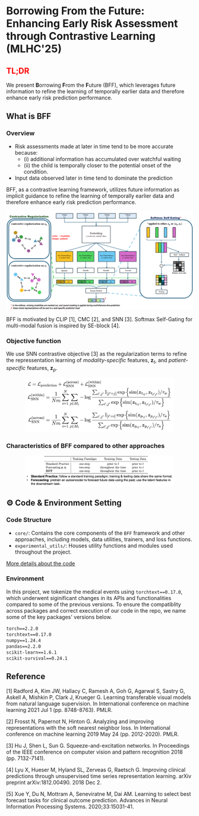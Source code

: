 # Borrowing From the Future: Enhancing Early Risk Assessment through Contrastive Learning (MLHC'25)

## <span style="color: red;">TL;DR</span>
We present **B**orrowing **F**rom the **F**uture (BFF), which leverages future information to refine the learning of temporally earlier data and therefore enhance early risk prediction performance.
## What is BFF
### Overview
- Risk assessments made at later in time tend to be more accurate because: 
	- (i) additional information has accumulated over watchful waiting
	- (ii) the child is temporally closer to the potential onset of the condition. 
- Input data observed later in time tend to dominate the prediction

BFF, as a contrastive learning framework, utilizes future information as implicit guidance to refine the learning of temporally earlier data and therefore enhance early risk prediction performance.

![BFF](./res/bff.png "BFF overview")

BFF is motivated by CLIP [1], CMC [2], and SNN [3]. Softmax Self-Gating for multi-modal fusion is inspired by SE-block [4].

### Objective function

We use SNN contrastive objective [3] as the regularization terms to refine the repressentation learning of *modality-specific* features, $\boldsymbol{z}_t$, and *patient-specific* features, $\boldsymbol{z}_p$.

<p align="center"> <img src="./res/objective.png" alt="objective function" width="400"/>

### Characteristics of BFF compared to other approaches
<p align="center"> <img src="./res/bff-vs-other.png" alt="bff vs. other" width="400"/>


## ⚙️ Code & Environment Setting

### Code Structure
- `core/`: Contains the core components of the `BFF` framework and other approaches, including models, data utilities, trainers, and loss functions.
- `experimental_utils/`: Houses utility functions and modules used throughout the project.

[More details about the code](README-code.md)




### Environment
In this project, we tokenize the medical events using `torchtext==0.17.0`, which underwent siginificant changes in its APIs and functionalities compared to some of the previous versions. To ensure the compatiblity across packages and correct execution of our code in the repo, we name some of the key packages' versions below.
```
torch==2.2.0
torchtext==0.17.0
numpy==1.24.4
pandas==2.2.0
scikit-learn==1.6.1
scikit-survival==0.24.1
```

## Reference
[1] Radford A, Kim JW, Hallacy C, Ramesh A, Goh G, Agarwal S, Sastry G, Askell A, Mishkin P, Clark J, Krueger G. Learning transferable visual models from natural language supervision. In International conference on machine learning 2021 Jul 1 (pp. 8748-8763). PMLR.

[2] Frosst N, Papernot N, Hinton G. Analyzing and improving representations with the soft nearest neighbor loss. In International conference on machine learning 2019 May 24 (pp. 2012-2020). PMLR.

[3] Hu J, Shen L, Sun G. Squeeze-and-excitation networks. In Proceedings of the IEEE conference on computer vision and pattern recognition 2018 (pp. 7132-7141).

[4] Lyu X, Hueser M, Hyland SL, Zerveas G, Raetsch G. Improving clinical predictions through unsupervised time series representation learning. arXiv preprint arXiv:1812.00490. 2018 Dec 2.

[5] Xue Y, Du N, Mottram A, Seneviratne M, Dai AM. Learning to select best forecast tasks for clinical outcome prediction. Advances in Neural Information Processing Systems. 2020;33:15031-41.

